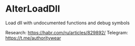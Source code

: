# AlterLoadDll
Load dll with undocumented functions and debug symbols

Research: https://habr.com/ru/articles/829892/
Telegram: https://t.me/authoritywear
